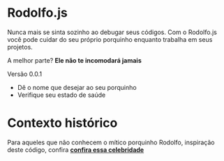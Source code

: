 # Rodolfo.js

Nunca mais se sinta sozinho ao debugar seus códigos. Com o Rodolfo.js você pode cuidar do seu próprio porquinho enquanto trabalha em seus projetos.

A melhor parte? __Ele não te incomodará jamais__

Versão 0.0.1

- Dê o nome que desejar ao seu porquinho
- Verifique seu estado de saúde

# Contexto histórico

Para aqueles que não conhecem o mítico porquinho Rodolfo, inspiração deste código, confira [__confira essa celebridade__](https://www.youtube.com/watch?v=ac7qqiXlfNg)
